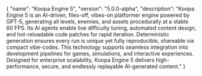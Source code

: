 {
  "name": "Koopa Engine 5",
  "version": "5.0.0-alpha",
  "description": "Koopa Engine 5 is an AI-driven, files-off, vibes-on platformer engine powered by GPT-5, generating all levels, enemies, and assets procedurally at a stable 60 FPS. Its AI agents enable live difficulty tuning, automated content design, and hot-reloadable code patches for rapid iteration. Deterministic generation ensures every run is unique yet fully reproducible, shareable via compact vibe-codes. This technology supports seamless integration into development pipelines for games, simulations, and interactive experiences. Designed for enterprise scalability, Koopa Engine 5 delivers high-performance, secure, and endlessly replayable AI-generated content."
}
